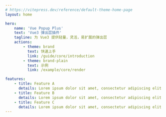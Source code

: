 ```yaml
---
# https://vitepress.dev/reference/default-theme-home-page
layout: home

hero:
    name: 'Vue Popup Plus'
    text: 'Vue3 弹出层插件'
    tagline: 为 Vue3 提供轻量，灵活，易扩展的弹出层
    actions:
        - theme: brand
          text: 快速上手
          link: /guide/core/introduction
        - theme: brand-plain
          text: 示例
          link: /example/core/render

features:
    - title: Feature A
      details: Lorem ipsum dolor sit amet, consectetur adipiscing elit
    - title: Feature B
      details: Lorem ipsum dolor sit amet, consectetur adipiscing elit
    - title: Feature C
      details: Lorem ipsum dolor sit amet, consectetur adipiscing elit
---
```


